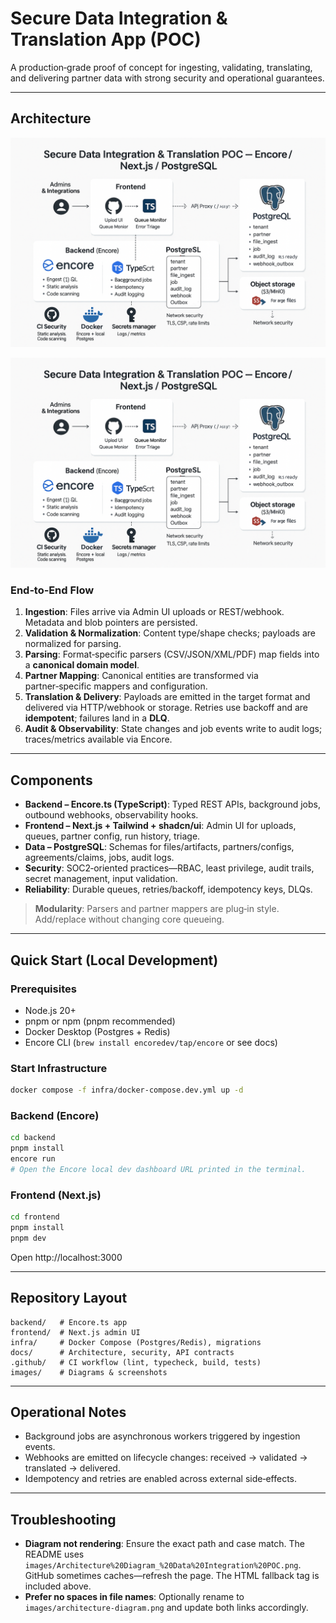 # Secure Data Integration & Translation App (POC)

A production‑grade proof of concept for ingesting, validating, translating, and delivering partner data with strong security and operational guarantees.

---

## Architecture

<!-- Markdown embed -->
![Architecture Diagram — Data Integration POC](images/Architecture%20Diagram_%20Data%20Integration%20POC.png)

<!-- HTML fallback (GitHub supports this). If the Markdown line above doesn’t render, this one will. -->
<img src="images/Architecture%20Diagram_%20Data%20Integration%20POC.png" alt="Architecture Diagram — Data Integration POC" />

### End‑to‑End Flow
1. **Ingestion**: Files arrive via Admin UI uploads or REST/webhook. Metadata and blob pointers are persisted.
2. **Validation & Normalization**: Content type/shape checks; payloads are normalized for parsing.
3. **Parsing**: Format‑specific parsers (CSV/JSON/XML/PDF) map fields into a **canonical domain model**.
4. **Partner Mapping**: Canonical entities are transformed via partner‑specific mappers and configuration.
5. **Translation & Delivery**: Payloads are emitted in the target format and delivered via HTTP/webhook or storage. Retries use backoff and are **idempotent**; failures land in a **DLQ**.
6. **Audit & Observability**: State changes and job events write to audit logs; traces/metrics available via Encore.

---

## Components
- **Backend – Encore.ts (TypeScript)**: Typed REST APIs, background jobs, outbound webhooks, observability hooks.
- **Frontend – Next.js + Tailwind + shadcn/ui**: Admin UI for uploads, queues, partner config, run history, triage.
- **Data – PostgreSQL**: Schemas for files/artifacts, partners/configs, agreements/claims, jobs, audit logs.
- **Security**: SOC2‑oriented practices—RBAC, least privilege, audit trails, secret management, input validation.
- **Reliability**: Durable queues, retries/backoff, idempotency keys, DLQs.

> **Modularity**: Parsers and partner mappers are plug‑in style. Add/replace without changing core queueing.

---

## Quick Start (Local Development)

### Prerequisites
- Node.js 20+
- pnpm or npm (pnpm recommended)
- Docker Desktop (Postgres + Redis)
- Encore CLI (`brew install encoredev/tap/encore` or see docs)

### Start Infrastructure
```bash
docker compose -f infra/docker-compose.dev.yml up -d
```

### Backend (Encore)
```bash
cd backend
pnpm install
encore run
# Open the Encore local dev dashboard URL printed in the terminal.
```

### Frontend (Next.js)
```bash
cd frontend
pnpm install
pnpm dev
```

Open http://localhost:3000

---

## Repository Layout
```
backend/   # Encore.ts app
frontend/  # Next.js admin UI
infra/     # Docker Compose (Postgres/Redis), migrations
docs/      # Architecture, security, API contracts
.github/   # CI workflow (lint, typecheck, build, tests)
images/    # Diagrams & screenshots
```

---

## Operational Notes
- Background jobs are asynchronous workers triggered by ingestion events.
- Webhooks are emitted on lifecycle changes: received → validated → translated → delivered.
- Idempotency and retries are enabled across external side‑effects.

---

## Troubleshooting
- **Diagram not rendering**: Ensure the exact path and case match. The README uses `images/Architecture%20Diagram_%20Data%20Integration%20POC.png`. GitHub sometimes caches—refresh the page. The HTML fallback tag is included above.
- **Prefer no spaces in file names**: Optionally rename to `images/architecture-diagram.png` and update both links accordingly.
